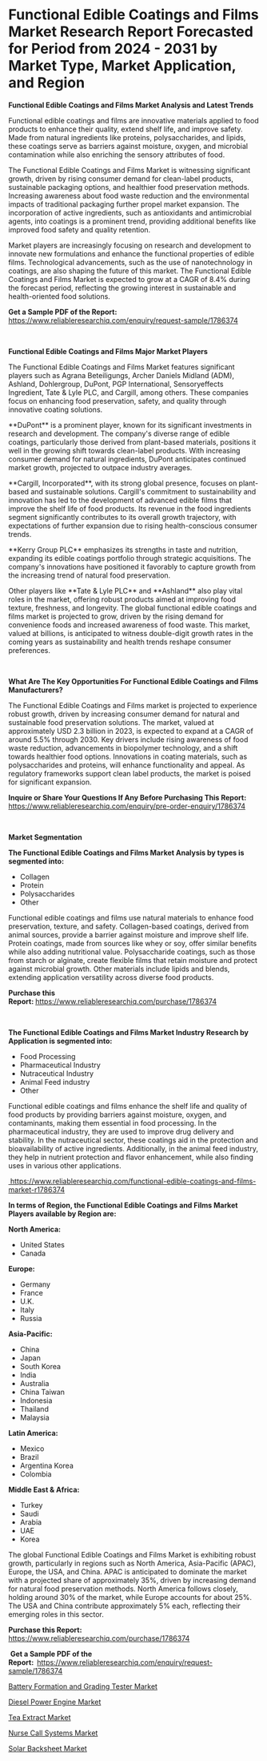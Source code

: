 <p><h1>Functional Edible Coatings and Films Market Research Report Forecasted for Period from 2024 -  2031 by Market Type, Market Application, and Region</h1></p><p><strong>Functional Edible Coatings and Films Market Analysis and Latest Trends</strong></p>
<p><p>Functional edible coatings and films are innovative materials applied to food products to enhance their quality, extend shelf life, and improve safety. Made from natural ingredients like proteins, polysaccharides, and lipids, these coatings serve as barriers against moisture, oxygen, and microbial contamination while also enriching the sensory attributes of food. </p><p>The Functional Edible Coatings and Films Market is witnessing significant growth, driven by rising consumer demand for clean-label products, sustainable packaging options, and healthier food preservation methods. Increasing awareness about food waste reduction and the environmental impacts of traditional packaging further propel market expansion. The incorporation of active ingredients, such as antioxidants and antimicrobial agents, into coatings is a prominent trend, providing additional benefits like improved food safety and quality retention. </p><p>Market players are increasingly focusing on research and development to innovate new formulations and enhance the functional properties of edible films. Technological advancements, such as the use of nanotechnology in coatings, are also shaping the future of this market. The Functional Edible Coatings and Films Market is expected to grow at a CAGR of 8.4% during the forecast period, reflecting the growing interest in sustainable and health-oriented food solutions.</p></p>
<p><strong>Get a Sample PDF of the Report:&nbsp;</strong> <a href="https://www.reliableresearchiq.com/enquiry/request-sample/1786374?utm_campaign=103&utm_medium=2&utm_source=Github&utm_content=ia&utm_term=19122024&utm_id=functional-edible-coatings-and-films">https://www.reliableresearchiq.com/enquiry/request-sample/1786374</a></p>
<p>&nbsp;</p>
<p><strong>Functional Edible Coatings and Films Major Market Players</strong></p>
<p><p>The Functional Edible Coatings and Films Market features significant players such as Agrana Beteiligungs, Archer Daniels Midland (ADM), Ashland, Dohlergroup, DuPont, PGP International, Sensoryeffects Ingredient, Tate & Lyle PLC, and Cargill, among others. These companies focus on enhancing food preservation, safety, and quality through innovative coating solutions.</p><p>**DuPont** is a prominent player, known for its significant investments in research and development. The company's diverse range of edible coatings, particularly those derived from plant-based materials, positions it well in the growing shift towards clean-label products. With increasing consumer demand for natural ingredients, DuPont anticipates continued market growth, projected to outpace industry averages.</p><p>**Cargill, Incorporated**, with its strong global presence, focuses on plant-based and sustainable solutions. Cargill's commitment to sustainability and innovation has led to the development of advanced edible films that improve the shelf life of food products. Its revenue in the food ingredients segment significantly contributes to its overall growth trajectory, with expectations of further expansion due to rising health-conscious consumer trends.</p><p>**Kerry Group PLC** emphasizes its strengths in taste and nutrition, expanding its edible coatings portfolio through strategic acquisitions. The company's innovations have positioned it favorably to capture growth from the increasing trend of natural food preservation.</p><p>Other players like **Tate & Lyle PLC** and **Ashland** also play vital roles in the market, offering robust products aimed at improving food texture, freshness, and longevity. The global functional edible coatings and films market is projected to grow, driven by the rising demand for convenience foods and increased awareness of food waste. This market, valued at billions, is anticipated to witness double-digit growth rates in the coming years as sustainability and health trends reshape consumer preferences.</p></p>
<p>&nbsp;</p>
<p><strong>What Are The Key Opportunities For Functional Edible Coatings and Films Manufacturers?</strong></p>
<p><p>The Functional Edible Coatings and Films market is projected to experience robust growth, driven by increasing consumer demand for natural and sustainable food preservation solutions. The market, valued at approximately USD 2.3 billion in 2023, is expected to expand at a CAGR of around 5.5% through 2030. Key drivers include rising awareness of food waste reduction, advancements in biopolymer technology, and a shift towards healthier food options. Innovations in coating materials, such as polysaccharides and proteins, will enhance functionality and appeal. As regulatory frameworks support clean label products, the market is poised for significant expansion.</p></p>
<p><strong>Inquire or Share Your Questions If Any Before Purchasing This Report:</strong> <a href="https://www.reliableresearchiq.com/enquiry/pre-order-enquiry/1786374?utm_campaign=103&utm_medium=2&utm_source=Github&utm_content=ia&utm_term=19122024&utm_id=functional-edible-coatings-and-films">https://www.reliableresearchiq.com/enquiry/pre-order-enquiry/1786374</a></p>
<p>&nbsp;</p>
<p><strong>Market Segmentation</strong></p>
<p><strong>The Functional Edible Coatings and Films Market Analysis by types is segmented into:</strong></p>
<p><ul><li>Collagen</li><li>Protein</li><li>Polysaccharides</li><li>Other</li></ul></p>
<p><p>Functional edible coatings and films use natural materials to enhance food preservation, texture, and safety. Collagen-based coatings, derived from animal sources, provide a barrier against moisture and improve shelf life. Protein coatings, made from sources like whey or soy, offer similar benefits while also adding nutritional value. Polysaccharide coatings, such as those from starch or alginate, create flexible films that retain moisture and protect against microbial growth. Other materials include lipids and blends, extending application versatility across diverse food products.</p></p>
<p><strong>Purchase this Report:&nbsp;</strong><a href="https://www.reliableresearchiq.com/purchase/1786374?utm_campaign=103&utm_medium=2&utm_source=Github&utm_content=ia&utm_term=19122024&utm_id=functional-edible-coatings-and-films">https://www.reliableresearchiq.com/purchase/1786374</a></p>
<p>&nbsp;</p>
<p><strong>The Functional Edible Coatings and Films Market Industry Research by Application is segmented into:</strong></p>
<p><ul><li>Food Processing</li><li>Pharmaceutical Industry</li><li>Nutraceutical Industry</li><li>Animal Feed industry</li><li>Other</li></ul></p>
<p><p>Functional edible coatings and films enhance the shelf life and quality of food products by providing barriers against moisture, oxygen, and contaminants, making them essential in food processing. In the pharmaceutical industry, they are used to improve drug delivery and stability. In the nutraceutical sector, these coatings aid in the protection and bioavailability of active ingredients. Additionally, in the animal feed industry, they help in nutrient protection and flavor enhancement, while also finding uses in various other applications.</p></p>
<p><a href="https://www.reliableresearchiq.com/functional-edible-coatings-and-films-market-r1786374?utm_campaign=103&utm_medium=2&utm_source=Github&utm_content=ia&utm_term=19122024&utm_id=functional-edible-coatings-and-films">&nbsp;https://www.reliableresearchiq.com/functional-edible-coatings-and-films-market-r1786374</a></p>
<p><strong>In terms of Region, the Functional Edible Coatings and Films Market Players available by Region are:</strong></p>
<p>
    <p> <strong> North America: </strong>
        <ul>
            <li>United States</li>
            <li>Canada</li>
        </ul>
        </p> 
    <p> <strong> Europe: </strong>
        <ul>
            <li>Germany</li>
            <li>France</li>
            <li>U.K.</li>
            <li>Italy</li>
            <li>Russia</li>
        </ul>
        </p> 
    <p> <strong> Asia-Pacific: </strong>
        <ul>
            <li>China</li>
            <li>Japan</li>
            <li>South Korea</li>
            <li>India</li>
            <li>Australia</li>
            <li>China Taiwan</li>
            <li>Indonesia</li>
            <li>Thailand</li>
            <li>Malaysia</li>
        </ul>
        </p> 
    <p> <strong> Latin America: </strong>
        <ul>
            <li>Mexico</li>
            <li>Brazil</li>
            <li>Argentina Korea</li>
            <li>Colombia</li>
        </ul>
        </p> 
    <p> <strong> Middle East & Africa: </strong>
        <ul>
            <li>Turkey</li>
            <li>Saudi</li>
            <li>Arabia</li>
            <li>UAE</li>
            <li>Korea</li>
        </ul>
    </p>
    </p>
<p><p>The global Functional Edible Coatings and Films Market is exhibiting robust growth, particularly in regions such as North America, Asia-Pacific (APAC), Europe, the USA, and China. APAC is anticipated to dominate the market with a projected share of approximately 35%, driven by increasing demand for natural food preservation methods. North America follows closely, holding around 30% of the market, while Europe accounts for about 25%. The USA and China contribute approximately 5% each, reflecting their emerging roles in this sector.</p></p>
<p><strong>Purchase this Report: </strong><a href="https://www.reliableresearchiq.com/purchase/1786374?utm_campaign=103&utm_medium=2&utm_source=Github&utm_content=ia&utm_term=19122024&utm_id=functional-edible-coatings-and-films">https://www.reliableresearchiq.com/purchase/1786374</a></p>
<p>&nbsp;<strong>Get a Sample PDF of the Report:&nbsp;&nbsp;</strong><a href="https://www.reliableresearchiq.com/enquiry/request-sample/1786374?utm_campaign=103&utm_medium=2&utm_source=Github&utm_content=ia&utm_term=19122024&utm_id=functional-edible-coatings-and-films">https://www.reliableresearchiq.com/enquiry/request-sample/1786374</a></p>
<p><strong></strong></p>
<p><p><a href="https://github.com/ilonaenterline65/Market-Research-Report-List-1/blob/main/battery-formation-and-grading-tester-market.md?utm_campaign=103&utm_medium=2&utm_source=Github&utm_content=ia&utm_term=19122024&utm_id=functional-edible-coatings-and-films">Battery Formation and Grading Tester Market</a></p><p><a href="https://www.linkedin.com/pulse/diesel-power-engine-market-size-share-analysis-2024-2031-rzx6f?utm_campaign=103&utm_medium=2&utm_source=Github&utm_content=ia&utm_term=19122024&utm_id=functional-edible-coatings-and-films">Diesel Power Engine Market</a></p><p><a href="https://www.linkedin.com/pulse/tea-extract-market-ecosystem-competitive-landscape-strategic-pqwpf?utm_campaign=103&utm_medium=2&utm_source=Github&utm_content=ia&utm_term=19122024&utm_id=functional-edible-coatings-and-films">Tea Extract Market</a></p><p><a href="https://www.linkedin.com/pulse/future-trends-nurse-call-systems-market-2024-2031-size-key-players-28ruf?utm_campaign=103&utm_medium=2&utm_source=Github&utm_content=ia&utm_term=19122024&utm_id=functional-edible-coatings-and-films">Nurse Call Systems Market</a></p><p><a href="https://www.linkedin.com/pulse/pioneering-growth-analyzing-global-solar-backsheet-market-kjo1e?utm_campaign=103&utm_medium=2&utm_source=Github&utm_content=ia&utm_term=19122024&utm_id=functional-edible-coatings-and-films">Solar Backsheet Market</a></p></p>